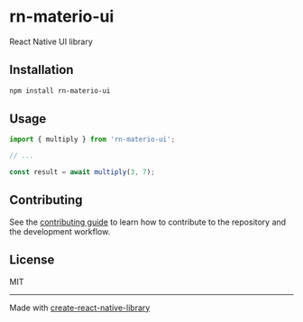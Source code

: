 # rn-materio-ui

React Native UI library

## Installation

```sh
npm install rn-materio-ui
```

## Usage


```js
import { multiply } from 'rn-materio-ui';

// ...

const result = await multiply(3, 7);
```


## Contributing

See the [contributing guide](CONTRIBUTING.md) to learn how to contribute to the repository and the development workflow.

## License

MIT

---

Made with [create-react-native-library](https://github.com/callstack/react-native-builder-bob)
